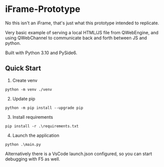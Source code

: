 # iFrame-Prototype

No this isn't an iFrame, that's just what this prototype intended to replicate.

Very basic example of serving a local HTML/JS file from QWebEngine, and using QWebChannel to communicate back and forth between JS and python.

Built with Python 3.10 and PySide6.

## Quick Start

1. Create venv

```
python -m venv ./venv
```

2. Update pip

```
python -m pip install --upgrade pip
```

3. Install requirements

```
pip install -r .\requirements.txt
```

4. Launch the application
```
python .\main.py
```
Alternatively there is a VsCode launch.json configured, so you can start debugging with F5 as well.